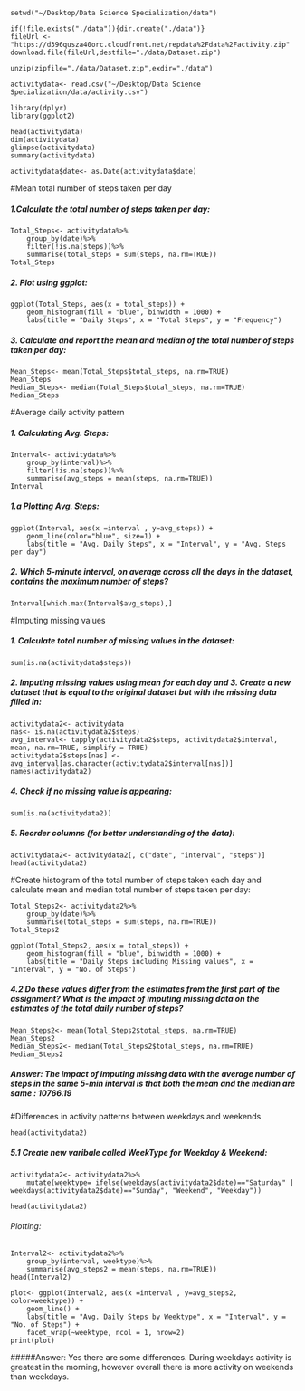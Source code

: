```{r}
setwd("~/Desktop/Data Science Specialization/data")

if(!file.exists("./data")){dir.create("./data")}
fileUrl <- "https://d396qusza40orc.cloudfront.net/repdata%2Fdata%2Factivity.zip"
download.file(fileUrl,destfile="./data/Dataset.zip")

unzip(zipfile="./data/Dataset.zip",exdir="./data")

activitydata<- read.csv("~/Desktop/Data Science Specialization/data/activity.csv") 

library(dplyr)
library(ggplot2)

head(activitydata)
dim(activitydata)
glimpse(activitydata)
summary(activitydata)

activitydata$date<- as.Date(activitydata$date)
```

#Mean total number of steps taken per day
##### 1.Calculate the total number of steps taken per day:
```{r}
Total_Steps<- activitydata%>%
    group_by(date)%>%
    filter(!is.na(steps))%>%
    summarise(total_steps = sum(steps, na.rm=TRUE))
Total_Steps
```

##### 2. Plot using ggplot:
```{r}
ggplot(Total_Steps, aes(x = total_steps)) +
    geom_histogram(fill = "blue", binwidth = 1000) +
    labs(title = "Daily Steps", x = "Total Steps", y = "Frequency")
```

##### 3. Calculate and report the mean and median of the total number of steps taken per day:
```{r}
Mean_Steps<- mean(Total_Steps$total_steps, na.rm=TRUE)
Mean_Steps
Median_Steps<- median(Total_Steps$total_steps, na.rm=TRUE)
Median_Steps
```

#Average daily activity pattern
##### 1. Calculating Avg. Steps:
```{r}
Interval<- activitydata%>%
    group_by(interval)%>%
    filter(!is.na(steps))%>%
    summarise(avg_steps = mean(steps, na.rm=TRUE))
Interval
```

##### 1.a Plotting Avg. Steps:
```{r}
ggplot(Interval, aes(x =interval , y=avg_steps)) +
    geom_line(color="blue", size=1) +
    labs(title = "Avg. Daily Steps", x = "Interval", y = "Avg. Steps per day")
```

##### 2. Which 5-minute interval, on average across all the days in the dataset, contains the maximum number of steps?
```{r}
Interval[which.max(Interval$avg_steps),]
```

#Imputing missing values
##### 1. Calculate total number of missing values in the dataset:
```{r}
sum(is.na(activitydata$steps))
```

##### 2. Imputing missing values using mean for each day and 3. Create a new dataset that is equal to the original dataset but with the missing data filled in:
```{r}
activitydata2<- activitydata
nas<- is.na(activitydata2$steps)
avg_interval<- tapply(activitydata2$steps, activitydata2$interval, mean, na.rm=TRUE, simplify = TRUE)
activitydata2$steps[nas] <- avg_interval[as.character(activitydata2$interval[nas])]
names(activitydata2)
```

##### 4. Check if no missing value is appearing:
```{r}
sum(is.na(activitydata2))
```

##### 5. Reorder columns (for better understanding of the data):
```{r}
activitydata2<- activitydata2[, c("date", "interval", "steps")]
head(activitydata2)
```

#Create histogram of the total number of steps taken each day and calculate mean and median total number of steps taken per day:
```{r}
Total_Steps2<- activitydata2%>%
    group_by(date)%>%
    summarise(total_steps = sum(steps, na.rm=TRUE))
Total_Steps2
```
```{r echo=FALSE}
ggplot(Total_Steps2, aes(x = total_steps)) +
    geom_histogram(fill = "blue", binwidth = 1000) +
    labs(title = "Daily Steps including Missing values", x = "Interval", y = "No. of Steps")
```

##### 4.2 Do these values differ from the estimates from the first part of the assignment? What is the impact of imputing missing data on the estimates of the total daily number of steps?
```{r}
Mean_Steps2<- mean(Total_Steps2$total_steps, na.rm=TRUE)
Mean_Steps2
Median_Steps2<- median(Total_Steps2$total_steps, na.rm=TRUE)
Median_Steps2
```
##### Answer: The impact of imputing missing data with the average number of steps in the same 5-min interval is that both the mean and the median are same : 10766.19

#Differences in activity patterns between weekdays and weekends
```{r}
head(activitydata2)
```
##### 5.1 Create new varibale called WeekType for Weekday & Weekend:
```{r}
activitydata2<- activitydata2%>%
    mutate(weektype= ifelse(weekdays(activitydata2$date)=="Saturday" | weekdays(activitydata2$date)=="Sunday", "Weekend", "Weekday"))

head(activitydata2)
```

###### Plotting:
```{r}
Interval2<- activitydata2%>%
    group_by(interval, weektype)%>%
    summarise(avg_steps2 = mean(steps, na.rm=TRUE))
head(Interval2)
```
```{r}
plot<- ggplot(Interval2, aes(x =interval , y=avg_steps2, color=weektype)) +
    geom_line() +
    labs(title = "Avg. Daily Steps by Weektype", x = "Interval", y = "No. of Steps") +
    facet_wrap(~weektype, ncol = 1, nrow=2)
print(plot)
```

#####Answer: Yes there are some differences. During weekdays activity is greatest in the morning, however overall there is more activity on weekends than weekdays. 
